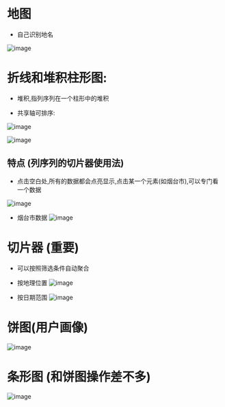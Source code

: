 # 地图
- 自己识别地名

![image](https://user-images.githubusercontent.com/117897416/232501071-4b38f47f-e4ea-4c0c-b792-a24aa42a74f8.png)

# 折线和堆积柱形图:

- 堆积,指列序列在一个柱形中的堆积

- 共享轴可排序:

![image](https://user-images.githubusercontent.com/117897416/232504640-cb5347fb-1ca4-4854-9185-f1a1960530af.png)


![image](https://user-images.githubusercontent.com/117897416/232502114-a3ac4254-f4d2-48df-ba31-bf78725b5120.png)

##  特点 (列序列的切片器使用法)

- 点击空白处,所有的数据都会点亮显示,点击某一个元素(如烟台市),可以专门看一个数据

![image](https://user-images.githubusercontent.com/117897416/232500095-9ed3f801-d740-4be9-8787-2c7288cd95ef.png)

- 烟台市数据
![image](https://user-images.githubusercontent.com/117897416/232500180-cb86de09-f15a-4b0f-b3e0-70c7f6156a20.png)

# 切片器 (重要)

- 可以按照筛选条件自动聚合

- 按地理位置
![image](https://user-images.githubusercontent.com/117897416/232507522-399344c7-764e-42a0-a091-881b2276f1f5.png)

- 按日期范围
![image](https://user-images.githubusercontent.com/117897416/232507896-52179cef-d619-4007-a1b7-646b2872a21a.png)

# 饼图(用户画像)

![image](https://user-images.githubusercontent.com/117897416/232508809-2a876882-a5bf-4a97-a9a6-9f3db6e7fc14.png)

# 条形图 (和饼图操作差不多)

![image](https://user-images.githubusercontent.com/117897416/232511424-140bf51f-adf9-4096-bba4-5d099e022f3c.png)


